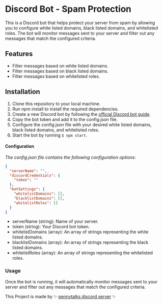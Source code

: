# Discord Bot - Spam Protection

This is a Discord bot that helps protect your server from spam by allowing you to configure white listed domains, black listed domains, and whitelisted roles. The bot will monitor messages sent to your server and filter out any messages that match the configured criteria.

## Features

- Filter messages based on white listed domains.
- Filter messages based on black listed domains.
- Filter messages based on whitelisted roles.

## Installation

1. Clone this repository to your local machine.
2. Run npm install to install the required dependencies.
3. Create a new Discord bot by following the [official Discord bot guide](https://discord.com/developers/applications).
4. Copy the bot token and add it to the config.json file.
5. Configure the config.json file with your desired white listed domains, black listed domains, and whitelisted roles.
6. Start the bot by running `$ npm start`.

#### Configuration

_The config.json file contains the following configuration options:_

```json
{
  "serverName": "",
  "discordCredentials": {
    "token": ""
  },
  "botSettings": {
    "whitelistDomains": [],
    "blacklistDomains": [],
    "whitelistRoles": []
  }
}
```

- serverName (string): Name of your server.
- token (string): Your Discord bot token.
- whitelistDomains (array): An array of strings representing the white listed domains.
- blacklistDomains (array): An array of strings representing the black listed domains.
- whitelistRoles (array): An array of strings representing the whitelisted roles.

### Usage

Once the bot is running, it will automatically monitor messages sent to your server and filter out any messages that match the configured criteria.

This Project is made by ✨ [pennytalks discord server](https://discord.gg/8QF4dqPHuw) ✨
